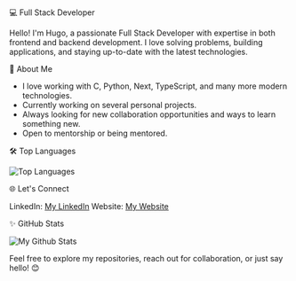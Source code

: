 💻 Full Stack Developer

Hello! I'm Hugo, a passionate Full Stack Developer with expertise in both frontend and backend development. I love solving problems, building applications, and staying up-to-date with the latest technologies.


🚀 About Me

- I love working with C, Python, Next, TypeScript, and many more modern technologies.
- Currently working on several personal projects.
- Always looking for new collaboration opportunities and ways to learn something new.
- Open to mentorship or being mentored.

🛠️ Top Languages

![Top Languages](https://github-readme-stats.vercel.app/api/top-langs/?username=Fenerz07&layout=compact&theme=radical)


🌐 Let's Connect

LinkedIn: [My LinkedIn](https://www.linkedin.com/in/hugo-matyla/)
Website: [My Website](https://hugomatyla.vercel.app/)


✨ GitHub Stats

![My Github Stats](https://github-readme-stats.vercel.app/api?username=Fenerz07&show_icons=true&hide=stars&count_private=true&theme=radical)


Feel free to explore my repositories, reach out for collaboration, or just say hello! 😊
